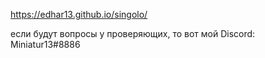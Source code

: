 https://edhar13.github.io/singolo/

если будут вопросы у проверяющих, то вот мой Discord: Miniatur13#8886